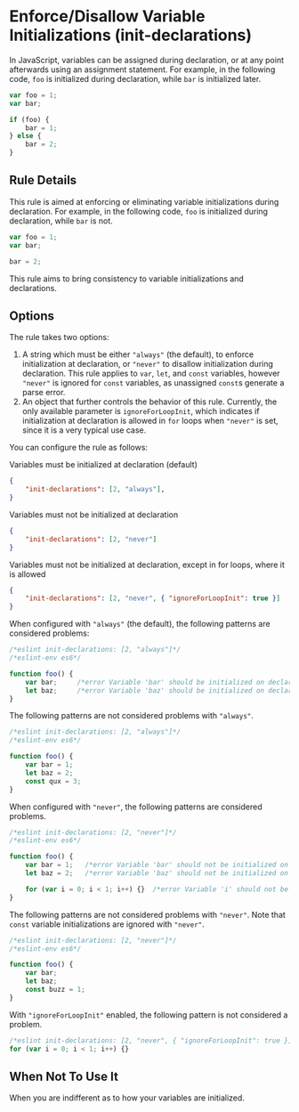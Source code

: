 # Enforce/Disallow Variable Initializations (init-declarations)

In JavaScript, variables can be assigned during declaration, or at any point afterwards using an assignment statement. For example, in the following code, `foo` is initialized during declaration, while `bar` is initialized later.

```js
var foo = 1;
var bar;

if (foo) {
    bar = 1;
} else {
    bar = 2;
}
```

## Rule Details

This rule is aimed at enforcing or eliminating variable initializations during declaration. For example, in the following code, `foo` is initialized during declaration, while `bar` is not.

```js
var foo = 1;
var bar;

bar = 2;
```

This rule aims to bring consistency to variable initializations and declarations.

## Options

The rule takes two options:

1. A string which must be either `"always"` (the default), to enforce initialization at declaration, or `"never"` to disallow initialization during declaration. This rule applies to `var`, `let`, and `const` variables, however `"never"` is ignored for `const` variables, as unassigned `const`s generate a parse error.
2. An object that further controls the behavior of this rule. Currently, the only available parameter is `ignoreForLoopInit`, which indicates if initialization at declaration is allowed in `for` loops when `"never"` is set, since it is a very typical use case.

You can configure the rule as follows:

Variables must be initialized at declaration (default)

```json
{
    "init-declarations": [2, "always"],
}
```

Variables must not be initialized at declaration

```json
{
    "init-declarations": [2, "never"]
}
```

Variables must not be initialized at declaration, except in for loops, where it is allowed

```json
{
    "init-declarations": [2, "never", { "ignoreForLoopInit": true }]
}
```

When configured with `"always"` (the default), the following patterns are considered problems:

```js
/*eslint init-declarations: [2, "always"]*/
/*eslint-env es6*/

function foo() {
    var bar;     /*error Variable 'bar' should be initialized on declaration.*/
    let baz;     /*error Variable 'baz' should be initialized on declaration.*/
}
```

The following patterns are not considered problems with `"always"`.

```js
/*eslint init-declarations: [2, "always"]*/
/*eslint-env es6*/

function foo() {
    var bar = 1;
    let baz = 2;
    const qux = 3;
}
```

When configured with `"never"`, the following patterns are considered problems.

```js
/*eslint init-declarations: [2, "never"]*/
/*eslint-env es6*/

function foo() {
    var bar = 1;   /*error Variable 'bar' should not be initialized on declaration.*/
    let baz = 2;   /*error Variable 'baz' should not be initialized on declaration.*/

    for (var i = 0; i < 1; i++) {}  /*error Variable 'i' should not be initialized on declaration.*/
}
```

The following patterns are not considered problems with `"never"`. Note that `const` variable initializations are ignored with `"never"`.

```js
/*eslint init-declarations: [2, "never"]*/
/*eslint-env es6*/

function foo() {
    var bar;
    let baz;
    const buzz = 1;
}
```

With `"ignoreForLoopInit"` enabled, the following pattern is not considered a problem.

```js
/*eslint init-declarations: [2, "never", { "ignoreForLoopInit": true }]*/
for (var i = 0; i < 1; i++) {}
```

## When Not To Use It

When you are indifferent as to how your variables are initialized.
